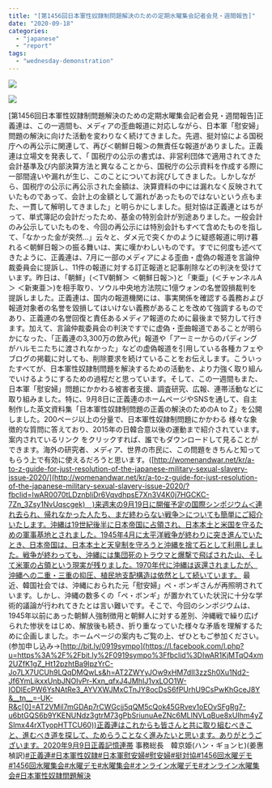 ```yaml
---
title: "[第1456回日本軍性奴隷制問題解決のための定期水曜集会記者会見・週間報告]"
date: "2020-09-18"
categories: 
  - "japanese"
  - "report"
tags: 
  - "wednesday-demonstration"
---
```


![](http://womenandwar.net/kr/wp-content/uploads/2020/09/0909-第1456回水曜集会・週間報告.pdf_page_1-791x1024.jpg)

![](http://womenandwar.net/kr/wp-content/uploads/2020/09/0909-第1456回水曜集会・週間報告.pdf_page_2-791x1024.jpg)

\[第1456回日本軍性奴隷制問題解決のための定期水曜集会記者会見・週間報告\]正義連は、この一週間も、メディアの歪曲報道に対応しながら、日本軍「慰安婦」問題の解決に向けた活動を変わりなく続けてきました。先週、挺対協による国税庁への再公示に関連して、再び＜朝鮮日報＞の無責任な報道がありました。正義連は立場文を発表して、「 国税庁の公示の書式は、非営利団体で適用されてきた会計基準及び内部決算方法と異なることから、国税庁の公示資料を作成する際に一部間違いや漏れが生じ、このことについてお詫びしてきました。しかしながら、国税庁の公示に再公示された金額は、決算資料の中には漏れなく反映されていたものであって、会計上の金額として漏れがあったものではないという点もまた、一貫して解明してきました」と明らかにしました。挺対協は正義連とはちがって、単式簿記の会計だったため、基金の特別会計が別途ありました。一般会計のみ公示していたものを、今回の再公示には特別会計もすべて含めたものを指して、「なかった金が突然…」云々と、ダメ元で突くかのように疑惑報道に明け暮れる＜朝鮮日報＞の振る舞いは、実に嘆かわしいものです。すでに何度も述べてきたように、正義連は、7月に一部のメディアによる歪曲・虚偽の報道を言論仲裁委員会に提訴し、11件の報道に対する訂正報道と記事削除などの判決を受けています。昨日は、「朝鮮」(＜TV朝鮮＞ ＜朝鮮日報＞)と「東亜」(＜チャンネルA＞ ＜新東亜＞)を相手取り、ソウル中央地方法院に1億ウォンの名誉毀損裁判を提訴しました。正義連は、国内の報道機関には、事実関係を確認する義務および報道対象者の名誉を毀損してはいけない義務があることを改めて強調するものであり、正義連の名誉回復と責任あるメディア報道のために最後まで努力して行きます。加えて、言論仲裁委員会の判決ですでに虚偽・歪曲報道であることが明らかになった、「正義連の3,300万の飲み代」報道や「アーミーからのパディングがハルモニたちに渡されなかった」などの虚偽報道を引用している各種カフェやブログの掲載に対しても、削除要求を続けていることをお伝えします。こういったすべてが、日本軍性奴隷制問題を解決するための活動を、より力強く取り組んでいけるようにするための過程だと思っています。そして、この一週間もまた、日本軍「慰安婦」問題にかかわる被害者支援、調査研究、広報、連帯活動などに取り組みました。特に、9月8日に正義連のホームページやSNSを通して、自主制作した英文資料集「日本軍性奴隷制問題の正義の解決のためのA to Z」を公開しました。200ページ以上の分量で、日本軍性奴隷制問題にかかわる 様々な象徴的な質問に答えており、2015年の日韓合意以後の運動まで紹介されています。案内されているリンク をクリックすれば、誰でもダウンロードして見ることができます。海外の研究者、メディア、世界の市民に、この問題をきちんと知ってもらう上で有効に使えるだろうと思います。([http://womenandwar.net/kr/a-to-z-guide-for-just-resolution-of-the-japanese-military-sexual-slavery-issue-2020/](http://womenandwar.net/kr/a-to-z-guide-for-just-resolution-of-the-japanese-military-sexual-slavery-issue-2020/?fbclid=IwAR0070tLDznbliDr6VqvdhpsE7Xn3V4K0j7HGCKC-7Zn_3Zsy1NvUqscgek)　)来週末の9月19日に開催予定の国際シンポジウム＜連れ去られ、帰れなかった人たち、まだ終わらない戦争＞についても簡単にご紹介いたします。沖縄は19世紀後半に日本帝国に占領され、日本本土と米国を守るための軍事基地とされました。1945年4月に太平洋戦争が終わりに突き進んでいたとき、日本帝国は、日本本土と天皇制を守ろうと沖縄を捨て石として利用しました。戦争が終わっても、沖縄には集団死のトラウマと爆撃で飛ばされた山、そして米軍の占領という現実が残りました。1970年代に沖縄は返還されましたが、沖縄への二重・三重の抑圧、植民地支配構造は依然として続いています。 最近、韓国社会では、沖縄におられた元「慰安婦」ペ・ボンギさんが再照明されています。しかし、沖縄の数多くの「ペ・ボンギ」が置かれていた状況に十分な学術的議論が行われてきたとは言い難いです。そこで、今回のシンポジウムは、1945年以前にあった朝鮮人強制徴用と朝鮮人に対する差別、沖縄戦で繰り広げられた惨状をはじめ、解放後も続き、折り重なっていた様々な矛盾を理解するために企画しました。ホームページの案内もご覧の上、ぜひともご参加ください。(参加申し込み→[http://bit.ly/0919sympo](https://l.facebook.com/l.php?u=https%3A%2F%2Fbit.ly%2F0919sympo%3Ffbclid%3DIwAR1KjMTqO4xm2UZfK1gZ_Ht12pzhtBa9IpzYrC-Jo7LX7UCUh9LQqDMQwLs&h=AT2ZWYyJOw9xHM7dII3zzSh0Xu1Nd2-Jf6YmLikxxUnbJNOIvPr-Kxn_qfxJ4JMhIJ1vxLOO1W-IODlEcPW6YsNAtRe3_AYVXWJMxCTnJY8ocDsS6fPUrhU9CsPwKhGceJ8Y&__tn__=-UK-R&c[0]=AT2VMil7mGDAp7rCWGcjj5qQM5cQok45GRvev1oEOvSFgRg7-u6btGQS6b9YKENUNdz3gtrM73gPbSriunuAeZNc6MLlNVLqBue8xUIhm4yZSImx44rXTyopHTTCU60))正義連はこれからも皆さんと共に取り組むべきこと、進むべき道を探して、ためらうことなく進みたいと思います。ありがとうございます。2020年9月9日正義記憶連帯 事務総長　韓京姫(ハン・ギョンヒ)(姜惠楨訳)[#正義連](https://www.facebook.com/hashtag/%E6%AD%A3%E7%BE%A9%E9%80%A3?__eep__=6&__cft__[0]=AZUPG9_NuVmhWD5p5jEzW2wiTOtY8PUXxtj7ZsJyVTVI4735yGelgQVdcuyIbfNNyJh5kx-pBb4H3wpvViZSI7g1yru-OzCKuGhS9AaqhzLpQg&__tn__=*NK-R)[#日本軍性奴隷](https://www.facebook.com/hashtag/%E6%97%A5%E6%9C%AC%E8%BB%8D%E6%80%A7%E5%A5%B4%E9%9A%B7?__eep__=6&__cft__[0]=AZUPG9_NuVmhWD5p5jEzW2wiTOtY8PUXxtj7ZsJyVTVI4735yGelgQVdcuyIbfNNyJh5kx-pBb4H3wpvViZSI7g1yru-OzCKuGhS9AaqhzLpQg&__tn__=*NK-R)[#日本軍慰安婦](https://www.facebook.com/hashtag/%E6%97%A5%E6%9C%AC%E8%BB%8D%E6%85%B0%E5%AE%89%E5%A9%A6?__eep__=6&__cft__[0]=AZUPG9_NuVmhWD5p5jEzW2wiTOtY8PUXxtj7ZsJyVTVI4735yGelgQVdcuyIbfNNyJh5kx-pBb4H3wpvViZSI7g1yru-OzCKuGhS9AaqhzLpQg&__tn__=*NK-R)[#慰安婦](https://www.facebook.com/hashtag/%E6%85%B0%E5%AE%89%E5%A9%A6?__eep__=6&__cft__[0]=AZUPG9_NuVmhWD5p5jEzW2wiTOtY8PUXxtj7ZsJyVTVI4735yGelgQVdcuyIbfNNyJh5kx-pBb4H3wpvViZSI7g1yru-OzCKuGhS9AaqhzLpQg&__tn__=*NK-R)[#挺対協](https://www.facebook.com/hashtag/%E6%8C%BA%E5%AF%BE%E5%8D%94?__eep__=6&__cft__[0]=AZUPG9_NuVmhWD5p5jEzW2wiTOtY8PUXxtj7ZsJyVTVI4735yGelgQVdcuyIbfNNyJh5kx-pBb4H3wpvViZSI7g1yru-OzCKuGhS9AaqhzLpQg&__tn__=*NK-R)[#1456回水曜デモ](https://www.facebook.com/hashtag/1456%E5%9B%9E%E6%B0%B4%E6%9B%9C%E3%83%87%E3%83%A2?__eep__=6&__cft__[0]=AZUPG9_NuVmhWD5p5jEzW2wiTOtY8PUXxtj7ZsJyVTVI4735yGelgQVdcuyIbfNNyJh5kx-pBb4H3wpvViZSI7g1yru-OzCKuGhS9AaqhzLpQg&__tn__=*NK-R)[#1456回水曜集会](https://www.facebook.com/hashtag/1456%E5%9B%9E%E6%B0%B4%E6%9B%9C%E9%9B%86%E4%BC%9A?__eep__=6&__cft__[0]=AZUPG9_NuVmhWD5p5jEzW2wiTOtY8PUXxtj7ZsJyVTVI4735yGelgQVdcuyIbfNNyJh5kx-pBb4H3wpvViZSI7g1yru-OzCKuGhS9AaqhzLpQg&__tn__=*NK-R)[#水曜デモ](https://www.facebook.com/hashtag/%E6%B0%B4%E6%9B%9C%E3%83%87%E3%83%A2?__eep__=6&__cft__[0]=AZUPG9_NuVmhWD5p5jEzW2wiTOtY8PUXxtj7ZsJyVTVI4735yGelgQVdcuyIbfNNyJh5kx-pBb4H3wpvViZSI7g1yru-OzCKuGhS9AaqhzLpQg&__tn__=*NK-R)[#水曜集会](https://www.facebook.com/hashtag/%E6%B0%B4%E6%9B%9C%E9%9B%86%E4%BC%9A?__eep__=6&__cft__[0]=AZUPG9_NuVmhWD5p5jEzW2wiTOtY8PUXxtj7ZsJyVTVI4735yGelgQVdcuyIbfNNyJh5kx-pBb4H3wpvViZSI7g1yru-OzCKuGhS9AaqhzLpQg&__tn__=*NK-R)[#オンライン水曜デモ](https://www.facebook.com/hashtag/%E3%82%AA%E3%83%B3%E3%83%A9%E3%82%A4%E3%83%B3%E6%B0%B4%E6%9B%9C%E3%83%87%E3%83%A2?__eep__=6&__cft__[0]=AZUPG9_NuVmhWD5p5jEzW2wiTOtY8PUXxtj7ZsJyVTVI4735yGelgQVdcuyIbfNNyJh5kx-pBb4H3wpvViZSI7g1yru-OzCKuGhS9AaqhzLpQg&__tn__=*NK-R)[#オンライン水曜集会](https://www.facebook.com/hashtag/%E3%82%AA%E3%83%B3%E3%83%A9%E3%82%A4%E3%83%B3%E6%B0%B4%E6%9B%9C%E9%9B%86%E4%BC%9A?__eep__=6&__cft__[0]=AZUPG9_NuVmhWD5p5jEzW2wiTOtY8PUXxtj7ZsJyVTVI4735yGelgQVdcuyIbfNNyJh5kx-pBb4H3wpvViZSI7g1yru-OzCKuGhS9AaqhzLpQg&__tn__=*NK-R)[#日本軍性奴隷問題解決](https://www.facebook.com/hashtag/%E6%97%A5%E6%9C%AC%E8%BB%8D%E6%80%A7%E5%A5%B4%E9%9A%B7%E5%95%8F%E9%A1%8C%E8%A7%A3%E6%B1%BA?__eep__=6&__cft__[0]=AZUPG9_NuVmhWD5p5jEzW2wiTOtY8PUXxtj7ZsJyVTVI4735yGelgQVdcuyIbfNNyJh5kx-pBb4H3wpvViZSI7g1yru-OzCKuGhS9AaqhzLpQg&__tn__=*NK-R)
